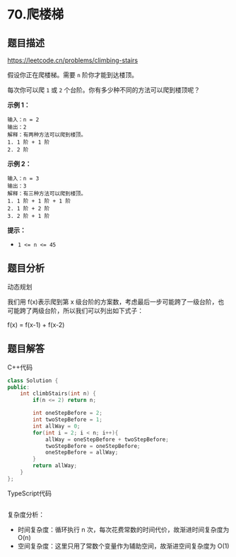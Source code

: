 # 70.爬楼梯

## 题目描述 

https://leetcode.cn/problems/climbing-stairs

假设你正在爬楼梯。需要 `n` 阶你才能到达楼顶。

每次你可以爬 `1` 或 `2` 个台阶。你有多少种不同的方法可以爬到楼顶呢？

 

**示例 1：**

```
输入：n = 2
输出：2
解释：有两种方法可以爬到楼顶。
1. 1 阶 + 1 阶
2. 2 阶
```

**示例 2：**

```
输入：n = 3
输出：3
解释：有三种方法可以爬到楼顶。
1. 1 阶 + 1 阶 + 1 阶
2. 1 阶 + 2 阶
3. 2 阶 + 1 阶
```

**提示：**

- `1 <= n <= 45`



## 题目分析

动态规划

我们用 f(x)表示爬到第 x 级台阶的方案数，考虑最后一步可能跨了一级台阶，也可能跨了两级台阶，所以我们可以列出如下式子：

f(x) = f(x-1) + f(x-2)

## 题目解答

C++代码

```c++
class Solution {
public:
    int climbStairs(int n) {
        if(n <= 2) return n;

        int oneStepBefore = 2;
        int twoStepBefore = 1;
        int allWay = 0;
        for(int i = 2; i < n; i++){
            allWay = oneStepBefore + twoStepBefore;
            twoStepBefore = oneStepBefore;
            oneStepBefore = allWay;
        }
        return allWay;
    }
};
```

TypeScript代码

```typescript

```

复杂度分析：

* 时间复杂度：循环执行 n 次，每次花费常数的时间代价，故渐进时间复杂度为 O(n)
* 空间复杂度：这里只用了常数个变量作为辅助空间，故渐进空间复杂度为 O(1)

